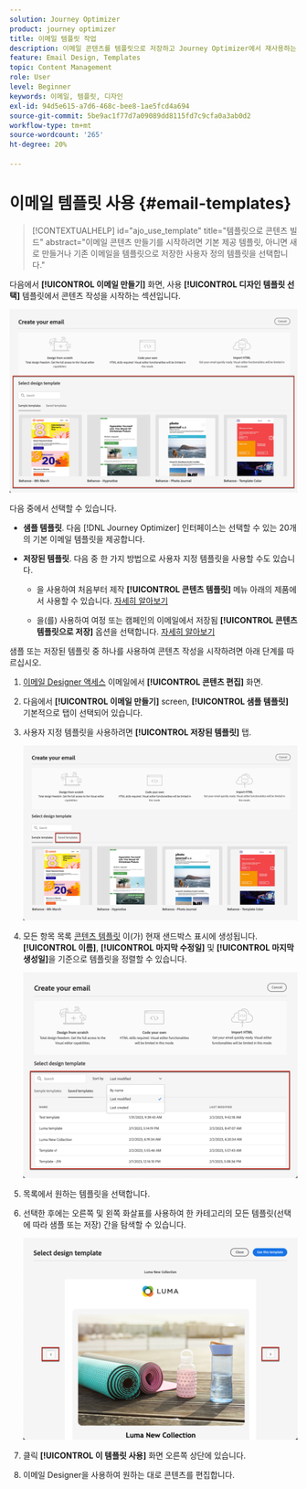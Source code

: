 ```yaml
---
solution: Journey Optimizer
product: journey optimizer
title: 이메일 템플릿 작업
description: 이메일 콘텐츠를 템플릿으로 저장하고 Journey Optimizer에서 재사용하는 방법에 대해 알아봅니다
feature: Email Design, Templates
topic: Content Management
role: User
level: Beginner
keywords: 이메일, 템플릿, 디자인
exl-id: 94d5e615-a7d6-468c-bee8-1ae5fcd4a694
source-git-commit: 5be9ac1f77d7a09089dd8115fd7c9cfa0a3ab0d2
workflow-type: tm+mt
source-wordcount: '265'
ht-degree: 20%

---
```


# 이메일 템플릿 사용 {#email-templates}

>[!CONTEXTUALHELP]
>id="ajo_use_template"
>title="템플릿으로 콘텐츠 빌드"
>abstract="이메일 콘텐츠 만들기를 시작하려면 기본 제공 템플릿, 아니면 새로 만들거나 기존 이메일을 템플릿으로 저장한 사용자 정의 템플릿을 선택합니다."

다음에서 **[!UICONTROL 이메일 만들기]** 화면, 사용 **[!UICONTROL 디자인 템플릿 선택]** 템플릿에서 콘텐츠 작성을 시작하는 섹션입니다.

![](assets/email_designer-templates.png)

다음 중에서 선택할 수 있습니다.

* **샘플 템플릿**. 다음 [!DNL Journey Optimizer] 인터페이스는 선택할 수 있는 20개의 기본 이메일 템플릿을 제공합니다.

* **저장된 템플릿**. 다음 중 한 가지 방법으로 사용자 지정 템플릿을 사용할 수도 있습니다.

   * 을 사용하여 처음부터 제작 **[!UICONTROL 콘텐츠 템플릿]** 메뉴 아래의 제품에서 사용할 수 있습니다. [자세히 알아보기](../content-management/content-templates.md#create-template-from-scratch)

   * 을(를) 사용하여 여정 또는 캠페인의 이메일에서 저장됨 **[!UICONTROL 콘텐츠 템플릿으로 저장]** 옵션을 선택합니다. [자세히 알아보기](../content-management/content-templates.md#save-as-template)

샘플 또는 저장된 템플릿 중 하나를 사용하여 콘텐츠 작성을 시작하려면 아래 단계를 따르십시오.

1. [이메일 Designer 액세스](get-started-email-design.md) 이메일에서 **[!UICONTROL 콘텐츠 편집]** 화면.

1. 다음에서 **[!UICONTROL 이메일 만들기]** screen, **[!UICONTROL 샘플 템플릿]** 기본적으로 탭이 선택되어 있습니다.

1. 사용자 지정 템플릿을 사용하려면 **[!UICONTROL 저장된 템플릿]** 탭.

   ![](assets/email_designer-saved-templates-tab.png)

1. 모든 항목 목록 [콘텐츠 템플릿](../content-management/content-templates.md#create-content-templates) 이(가) 현재 샌드박스 표시에 생성됩니다. **[!UICONTROL 이름]**, **[!UICONTROL 마지막 수정일]** 및 **[!UICONTROL 마지막 생성일]**&#x200B;을 기준으로 템플릿을 정렬할 수 있습니다.

   ![](assets/email_designer-saved-templates-filter.png)

1. 목록에서 원하는 템플릿을 선택합니다.

1. 선택한 후에는 오른쪽 및 왼쪽 화살표를 사용하여 한 카테고리의 모든 템플릿(선택에 따라 샘플 또는 저장) 간을 탐색할 수 있습니다.

   ![](assets/email_designer-saved-templates-navigate.png)

1. 클릭 **[!UICONTROL 이 템플릿 사용]** 화면 오른쪽 상단에 있습니다.

1. 이메일 Designer을 사용하여 원하는 대로 콘텐츠를 편집합니다.
